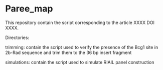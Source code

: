 # Paree_map

This repository contain the script corresponding to the article XXXX DOI XXXX.

Directories:

trimming: contain the script used to verify the presence of the Bcg1 site in 2b-Rad sequence and trim them to the 36 bp insert fragment

simulations: contain the script used to simulate RIAIL panel construction


